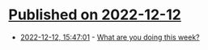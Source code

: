 # [Published on 2022-12-12](index.md)

* [2022-12-12, 15:47:01](https://lobste.rs/s/3441fo/what_are_you_doing_this_week) - [What are you doing this week?](https://lobste.rs/s/3441fo/what_are_you_doing_this_week)
